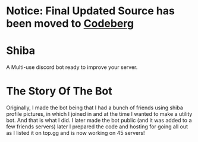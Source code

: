 # Notice: Final Updated Source has been moved to [Codeberg](https://codeberg.org/Itsyourdriver/Shiba)
# Shiba
A Multi-use discord bot ready to improve your server.

# The Story Of The Bot
Originally, I made the bot being that I had a bunch of friends using shiba profile pictures, in which I joined in and at the time I wanted to make a utility bot. And that is what I did. I later made the bot public (and it was added to a few friends servers) later I prepared the code and hosting for going all out as I listed it on top.gg and is now working on 45 servers!
